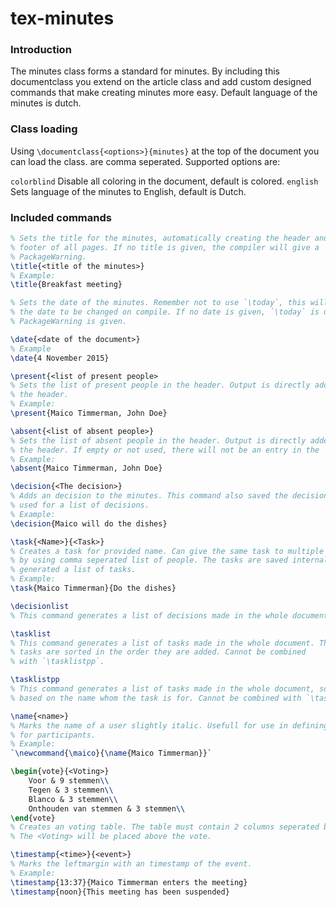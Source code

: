 # tex-minutes
### Introduction
The minutes class forms a standard for minutes. By including this documentclass
you extend on the article class and add custom designed commands that make
creating minutes more easy. Default language of the minutes is dutch.

### Class loading
Using `\documentclass{<options>}{minutes}` at the top of the document you can
load the class. <options> are comma seperated. Supported options are:

`colorblind` Disable all coloring in the document, default is colored.
`english` Sets language of the minutes to English, default is Dutch.

### Included commands

```latex
% Sets the title for the minutes, automatically creating the header and the
% footer of all pages. If no title is given, the compiler will give a
% PackageWarning.
\title{<title of the minutes>}
% Example:
\title{Breakfast meeting}

% Sets the date of the minutes. Remember not to use `\today`, this will cause
% the date to be changed on compile. If no date is given, `\today` is used and a
% PackageWarning is given.

\date{<date of the document>}
% Example
\date{4 November 2015}

\present{<list of present people>
% Sets the list of present people in the header. Output is directly added to
% the header.
% Example:
\present{Maico Timmerman, John Doe}

\absent{<list of absent people>}
% Sets the list of absent people in the header. Output is directly added to
% the header. If empty or not used, there will not be an entry in the `\maketitle`.
% Example:
\absent{Maico Timmerman, John Doe}

\decision{<The decision>}
% Adds an decision to the minutes. This command also saved the decision to be
% used for a list of decisions.
% Example:
\decision{Maico will do the dishes}

\task{<Name>}{<Task>}
% Creates a task for provided name. Can give the same task to multiple people
% by using comma seperated list of people. The tasks are saved internally to
% generated a list of tasks.
% Example:
\task{Maico Timmerman}{Do the dishes}

\decisionlist
% This command generates a list of decisions made in the whole document.

\tasklist
% This command generates a list of tasks made in the whole document. The
% tasks are sorted in the order they are added. Cannot be combined
% with `\tasklistpp`.

\tasklistpp
% This command generates a list of tasks made in the whole document, sorted
% based on the name whom the task is for. Cannot be combined with `\tasklist`.

\name{<name>}
% Marks the name of a user slightly italic. Usefull for use in defining commands
% for participants.
% Example:
`\newcommand{\maico}{\name{Maico Timmerman}}`

\begin{vote}{<Voting>}
    Voor & 9 stemmen\\
    Tegen & 3 stemmen\\
    Blanco & 3 stemmen\\
    Onthouden van stemmen & 3 stemmen\\
\end{vote}
% Creates an voting table. The table must contain 2 columns seperated by `&`.
% The <Voting> will be placed above the vote.

\timestamp{<time>}{<event>}
% Marks the leftmargin with an timestamp of the event.
% Example:
\timestamp{13:37}{Maico Timmerman enters the meeting}
\timestamp{noon}{This meeting has been suspended}
```
